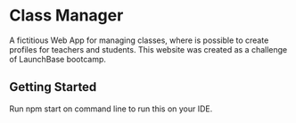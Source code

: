 # Class Manager

A fictitious Web App for managing classes, where is possible to create profiles for teachers and students. This website was created as a challenge of LaunchBase bootcamp.

## Getting Started

Run npm start on command line to run this on your IDE.
